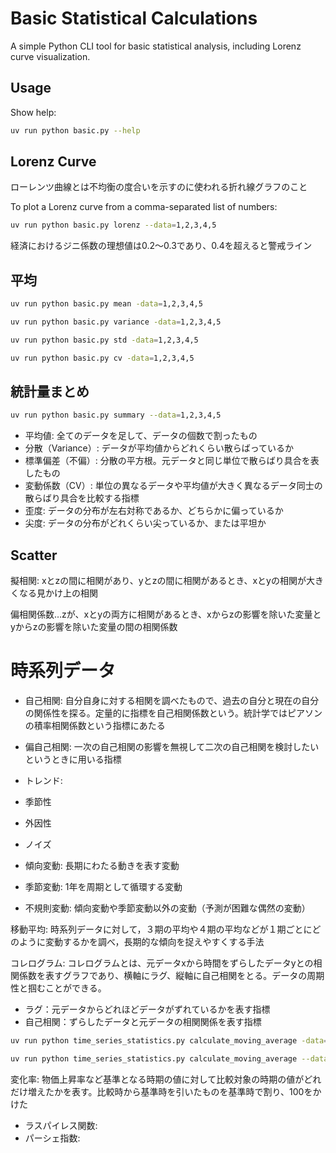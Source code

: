 # Basic Statistical Calculations

A simple Python CLI tool for basic statistical analysis, including Lorenz curve visualization.

## Usage

Show help:
```bash
uv run python basic.py --help
```

## Lorenz Curve

ローレンツ曲線とは不均衡の度合いを示すのに使われる折れ線グラフのこと

To plot a Lorenz curve from a comma-separated list of numbers:
```bash
uv run python basic.py lorenz --data=1,2,3,4,5
```

経済におけるジニ係数の理想値は0.2～0.3であり、0.4を超えると警戒ライン

## 平均

```bash
uv run python basic.py mean -data=1,2,3,4,5

uv run python basic.py variance -data=1,2,3,4,5

uv run python basic.py std -data=1,2,3,4,5

uv run python basic.py cv -data=1,2,3,4,5
```

## 統計量まとめ

```bash
uv run python basic.py summary --data=1,2,3,4,5
```

- 平均値: 全てのデータを足して、データの個数で割ったもの
- 分散（Variance）: データが平均値からどれくらい散らばっているか
- 標準偏差（不偏）: 分散の平方根。元データと同じ単位で散らばり具合を表したもの
- 変動係数（CV）: 単位の異なるデータや平均値が大きく異なるデータ同士の散らばり具合を比較する指標
- 歪度: データの分布が左右対称であるか、どちらかに偏っているか
- 尖度: データの分布がどれくらい尖っているか、または平坦か


## Scatter

擬相関: xとzの間に相関があり、yとzの間に相関があるとき、xとyの相関が大きくなる見かけ上の相関

偏相関係数…zが、xとyの両方に相関があるとき、xからzの影響を除いた変量とyからzの影響を除いた変量の間の相関係数

# 時系列データ

- 自己相関: 自分自身に対する相関を調べたもので、過去の自分と現在の自分の関係性を探る。定量的に指標を自己相関係数という。統計学ではピアソンの積率相関係数という指標にあたる
- 偏自己相関: 一次の自己相関の影響を無視して二次の自己相関を検討したいというときに用いる指標
- トレンド: 
- 季節性
- 外因性
- ノイズ

- 傾向変動: 長期にわたる動きを表す変動
- 季節変動: 1年を周期として循環する変動
- 不規則変動: 傾向変動や季節変動以外の変動（予測が困難な偶然の変動）

移動平均: 時系列データに対して，３期の平均や４期の平均などが１期ごとにどのように変動するかを調べ，長期的な傾向を捉えやすくする手法

コレログラム: コレログラムとは、元データxから時間をずらしたデータyとの相関係数を表すグラフであり、横軸にラグ、縦軸に自己相関をとる。データの周期性と掴むことができる。

- ラグ：元データからどれほどデータがずれているかを表す指標
- 自己相関：ずらしたデータと元データの相関関係を表す指標

```bash
uv run python time_series_statistics.py calculate_moving_average -data=1,2,3,4,5

uv run python time_series_statistics.py calculate_moving_average --data=1,2,3,4,5,6,7 --window_size=3
```

変化率: 物価上昇率など基準となる時期の値に対して比較対象の時期の値がどれだけ増えたかを表す。比較時から基準時を引いたものを基準時で割り、100をかけた

- ラスパイレス関数:
- パーシェ指数: